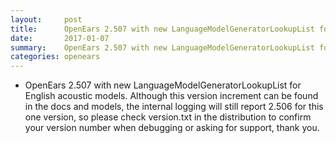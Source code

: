 ```yaml
---
layout:     post
title:      OpenEars 2.507 with new LanguageModelGeneratorLookupList for English acoustic models
date:       2017-01-07
summary:    OpenEars 2.507 with new LanguageModelGeneratorLookupList for English acoustic models
categories: openears
---
```

* OpenEars 2.507 with new LanguageModelGeneratorLookupList for English acoustic models. Although this version increment can be found in the docs and models, the internal logging will still report 2.506 for this one version, so please check version.txt in the distribution to confirm your version number when debugging or asking for support, thank you.
